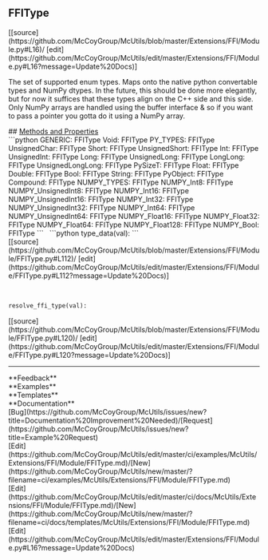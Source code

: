 ## <a id="McUtils.Extensions.FFI.Module.FFIType">FFIType</a> 

<div class="docs-source-link" markdown="1">
[[source](https://github.com/McCoyGroup/McUtils/blob/master/Extensions/FFI/Module.py#L16)/
[edit](https://github.com/McCoyGroup/McUtils/edit/master/Extensions/FFI/Module.py#L16?message=Update%20Docs)]
</div>

The set of supported enum types.
Maps onto the native python convertable types and NumPy dtypes.
In the future, this should be done more elegantly, but for now it suffices
that these types align on the C++ side and this side.
Only NumPy arrays are handled using the buffer interface & so if you want to pass a pointer
you gotta do it using a NumPy array.







<div class="collapsible-section">
 <div class="collapsible-section collapsible-section-header" markdown="1">
## <a class="collapse-link" data-toggle="collapse" href="#methods" markdown="1"> Methods and Properties</a> <a class="float-right" data-toggle="collapse" href="#methods"><i class="fa fa-chevron-down"></i></a>
 </div>
 <div class="collapsible-section collapsible-section-body collapse show" id="methods" markdown="1">
 ```python
GENERIC: FFIType
Void: FFIType
PY_TYPES: FFIType
UnsignedChar: FFIType
Short: FFIType
UnsignedShort: FFIType
Int: FFIType
UnsignedInt: FFIType
Long: FFIType
UnsignedLong: FFIType
LongLong: FFIType
UnsignedLongLong: FFIType
PySizeT: FFIType
Float: FFIType
Double: FFIType
Bool: FFIType
String: FFIType
PyObject: FFIType
Compound: FFIType
NUMPY_TYPES: FFIType
NUMPY_Int8: FFIType
NUMPY_UnsignedInt8: FFIType
NUMPY_Int16: FFIType
NUMPY_UnsignedInt16: FFIType
NUMPY_Int32: FFIType
NUMPY_UnsignedInt32: FFIType
NUMPY_Int64: FFIType
NUMPY_UnsignedInt64: FFIType
NUMPY_Float16: FFIType
NUMPY_Float32: FFIType
NUMPY_Float64: FFIType
NUMPY_Float128: FFIType
NUMPY_Bool: FFIType
```
<a id="McUtils.Extensions.FFI.Module.FFIType.type_data" class="docs-object-method">&nbsp;</a> 
```python
type_data(val): 
```
<div class="docs-source-link" markdown="1">
[[source](https://github.com/McCoyGroup/McUtils/blob/master/Extensions/FFI/Module/FFIType.py#L112)/
[edit](https://github.com/McCoyGroup/McUtils/edit/master/Extensions/FFI/Module/FFIType.py#L112?message=Update%20Docs)]
</div>


<a id="McUtils.Extensions.FFI.Module.FFIType.resolve_ffi_type" class="docs-object-method">&nbsp;</a> 
```python
resolve_ffi_type(val): 
```
<div class="docs-source-link" markdown="1">
[[source](https://github.com/McCoyGroup/McUtils/blob/master/Extensions/FFI/Module/FFIType.py#L120)/
[edit](https://github.com/McCoyGroup/McUtils/edit/master/Extensions/FFI/Module/FFIType.py#L120?message=Update%20Docs)]
</div>



 </div>
</div>












---


<div markdown="1" class="text-secondary">
<div class="container">
  <div class="row">
   <div class="col" markdown="1">
**Feedback**   
</div>
   <div class="col" markdown="1">
**Examples**   
</div>
   <div class="col" markdown="1">
**Templates**   
</div>
   <div class="col" markdown="1">
**Documentation**   
</div>
   <div class="col" markdown="1">
   
</div>
   <div class="col" markdown="1">
   
</div>
   <div class="col" markdown="1">
   
</div>
</div>
  <div class="row">
   <div class="col" markdown="1">
[Bug](https://github.com/McCoyGroup/McUtils/issues/new?title=Documentation%20Improvement%20Needed)/[Request](https://github.com/McCoyGroup/McUtils/issues/new?title=Example%20Request)   
</div>
   <div class="col" markdown="1">
[Edit](https://github.com/McCoyGroup/McUtils/edit/master/ci/examples/McUtils/Extensions/FFI/Module/FFIType.md)/[New](https://github.com/McCoyGroup/McUtils/new/master/?filename=ci/examples/McUtils/Extensions/FFI/Module/FFIType.md)   
</div>
   <div class="col" markdown="1">
[Edit](https://github.com/McCoyGroup/McUtils/edit/master/ci/docs/McUtils/Extensions/FFI/Module/FFIType.md)/[New](https://github.com/McCoyGroup/McUtils/new/master/?filename=ci/docs/templates/McUtils/Extensions/FFI/Module/FFIType.md)   
</div>
   <div class="col" markdown="1">
[Edit](https://github.com/McCoyGroup/McUtils/edit/master/Extensions/FFI/Module.py#L16?message=Update%20Docs)   
</div>
   <div class="col" markdown="1">
   
</div>
   <div class="col" markdown="1">
   
</div>
   <div class="col" markdown="1">
   
</div>
</div>
</div>
</div>